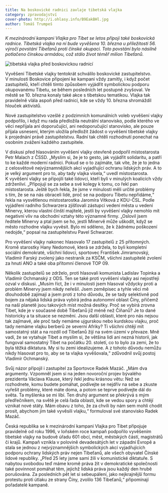 ```yaml
---
title: Na boskovické radnici zavlaje tibetská vlajka
category: zpravodajství
cover-photo: http://i.ohlasy.info/B9EakBHl.jpg
author: Tomáš Trumpeš
---
```


*K mezinárodní kampani Vlajka pro Tibet se letos připojí také boskovická radnice. Tibetská vlajka na ní bude vyvěšena 10. března u příležitosti 56. výročí povstání Tibeťanů proti čínské okupaci. Toto povstání bylo násilně potlačeno čínskou armádou, což stálo život téměř milion Tibeťanů.*

<img src="http://i.ohlasy.info/B9EakBH.jpg" alt="tibetská vlajka před boskovickou radnicí" class="img-responsive">

Vyvěšení Tibetské vlajky tentokrát schválilo boskovické zastupitelstvo. V minulosti Boskovice připojení ke kampani vždy zamítly, i když počet zastupitelů, kteří chtěli tímto způsobem vyjádřit symbolickou podporu okupovanému Tibetu, se během posledních let postupně zvyšoval. Ve městě se 10. března konaly také akce s tibetskou tematikou. Vlajka tak pravidelně vlála aspoň před radnicí, kde se vždy 10. března shromáždil hlouček aktivistů.

Nové zastupitelstvo vzešlé z podzimních komunálních voleb vyvěšení vlajky podpořilo, i když mu rada předložila neutrální stanovisko, podle kterého ve věci nepřijala ani doporučující, ani nedoporučující stanovisko, ale pouze přijala usnesení, kterým uložila předložit žádost o vyvěšení tibetské vlajky k projednání právě zastupitelstvu. Radní tak chtěli rozhodnutí ponechat na osobním zvážení každého zastupitele.

V diskusi před hlasováním vyvěšení vlajky otevřeně podpořil místostarosta Petr Malach z ČSSD. „Myslím si, že je to gesto, jak vyjádřit solidaritu, a patří to ke každé moderní radnici. Pokud se o to zajímáte, tak víte, že je to jedna z celosvětově nejvýznamnějších akcí vyjadřující ochranu lidských práv. A to je velký argument pro to, aby tady vlajka visela,“ uvedl místostarosta. K vyvěšení vlajky se připojili také lidovci, kteří byli v minulých koalicích vždy zdrženliví. „Připojuji se za sebe a své kolegy k tomu, co řekl pan místostarosta. Ještě bych řekla, že jsme v minulosti měli určité problémy s tím, že se na nás obraceli lidé, proč se na podporu Tibetu nepřidáme,“ řekla na vysvětlenou místostarostka Jaromíra Vítková z KDU-ČSL. 
Podle vyjádření radního Schwarzera zjišťovali zástupci vedení města u vedení Minervy, kterou vlastní čínští majitelé, jestli by vyvěšení vlajky nemohlo mít negativní vliv na obchodní vztahy této významné firmy. „Oslovil jsem ředitele Minervy a ptal jsem se ho, jestli Minervě může uškodit, když se město rozhodne vlajku vyvěsit. Bylo mi sděleno, že k žádnému poškození nedojde,“ popsal na zastupitelstvu Pavel Schwarzer.

Pro vyvěšení vlajky nakonec hlasovalo 17 zastupitelů z 25 přítomných. Kromě starostky Hany Nedomové, která se zdržela, to byli kompletní sociální demokraté, všichni lidovci, sportovec František Jimramovský, Vladimír Farský zvolený jako nestraník za KSČM, všichni zastupitelé zvolení za hnutí ANO a také oba přítomní členové TOP 09.

Několik zastupitelů se zdrželo, proti hlasovali komunista Ladislav Topinka a Vladimír Ochmanský z ODS. Ten se také proti vyvěšení vlajky asi nejostřeji ozval v diskusi. „Musím říct, že i v minulosti jsem hlasoval vždycky proti a problém Minervy jsem nikdy neřešil. Jsem zeměpisec a tyhle věci mě dlouhodobě zajímají a jsem proti z toho důvodu, že se tady selektivně pod bojem za nějaká lidská práva vybírá jedna autonomní oblast Číny, přičemž na naší planetě jsou takových míst možná desítky. Proč se vybírá zrovna Tibet, kde je v současné době Tibeťanů již méně než Číňanů? Je to dané historicky a ta situace se nezmění. Jsou další oblasti, které pro nás nejsou tak zajímavé, ale proč tady nemáme ujgurskou nebo kurdskou vlajku, proč tady nemáme vlajku berberů ze severní Afriky? Ti všichni chtějí mít samostatný stát a na rozdíl od Tibeťanů žijí na svém území v převaze. Mně vadí, že se vytahuje Tibet a myslím si, že většina lidí ani nezná historii, jak fungoval samostatný Tibet na počátku 20. století, co to bylo za zemi, že to byla těžká diktatura. My si tu zemi idealizujeme. A z tohoto důvodu nemůžu nikdy hlasovat pro to, aby se ta vlajka vyvěšovala,“ zdůvodnil svůj postoj Vladimír Ochmanský.

Svůj názor připojil i zastupitel za Sportovce Radek Mazáč. „Mám dva argumenty. Vzpomněl jsem si na jeden novoroční projev bývalého prezidenta Václava Klause, který řekl jednu krásnou větu: Než se rozhodnete, komu budete pomáhat, podívejte se nejdřív na sebe a zkuste vyřešit problémy, které máte doma, a potom se teprve podívejte dál do světa. Ta myšlenka se mi líbí. Ten druhý argument se překrývá s mým předřečníkem, na světě je celá řada oblastí, kde se vedou spory a chtějí vznikat nové státy. Mám obavu z toho, že za chvíli by nám sem mohli chodit prosit, abychom jim také vyvěsili vlajku,“ formuloval své stanovisko Radek Mazáč.

Česká republika se k mezinárodní kampani Vlajka pro Tibet připojuje pravidelně od roku 1996, v loňském roce kampaň podpořilo vyvěšením tibetské vlajky na budově úřadu 601 obcí, měst, městských částí, magistrátů či krajů. Kampaň vznikla v polovině devadesátých let v západní Evropě a stala se jednou z nejvýznamnějších symbolických akcí vyjadřujících podporu ochrany lidských práv nejen Tibeťanů, ale všech obyvatel Čínské lidové republiky. „Před 25 lety jsme sami žili v komunistické diktatuře. S nabytou svobodou teď máme kromě práva žít v demokratické společnosti také povinnost pomáhat těm, jejichž lidská práva jsou každý den hrubě porušována. Za posledních pět let si sebeupálení, jako nejkrajnější formu protestu proti útlaku ze strany Číny, zvolilo 136 Tibeťanů,“ připomínají pořadatelé kampaně.
